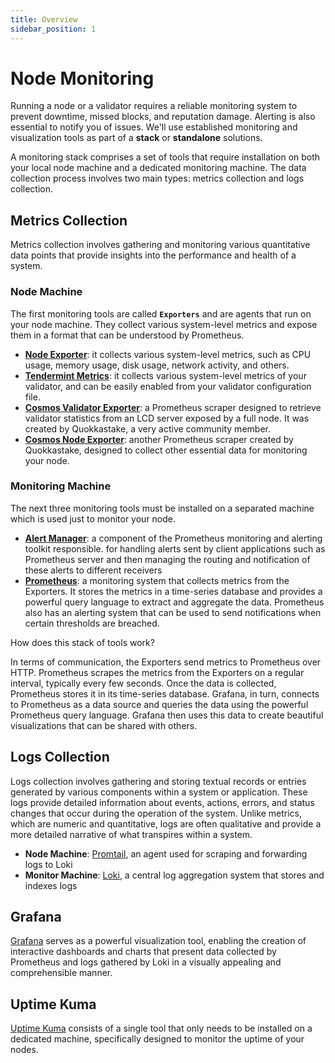 ```yaml
---
title: Overview
sidebar_position: 1
---
```


# Node Monitoring

Running a node or a validator requires a reliable monitoring system to prevent downtime, missed blocks, and reputation damage. Alerting is also essential to notify you of issues.
We'll use established monitoring and visualization tools as part of a **stack** or **standalone** solutions.

A monitoring stack comprises a set of tools that require installation on both your local node machine and a dedicated monitoring machine. The data collection process involves two main types: metrics collection and logs collection.

## Metrics Collection

Metrics collection involves gathering and monitoring various quantitative data points that provide insights into the performance and health of a system.

### Node Machine

The first monitoring tools are called **`Exporters`** and are agents that run on your node machine. They collect various system-level metrics and expose them in a format that can be understood by Prometheus.

- [**Node Exporter**](/docs/monitoring/metrics/exporters/node-exporter): it collects various system-level metrics, such as CPU usage, memory usage, disk usage, network activity, and others.
- [**Tendermint Metrics**](/docs/monitoring/metrics/exporters/tendermint): it collects various system-level metrics of your validator, and can be easily enabled from your validator configuration file.
- [**Cosmos Validator Exporter**](/docs/monitoring/metrics/exporters/cosmos-validator-exporter): a Prometheus scraper designed to retrieve validator statistics from an LCD server exposed by a full node. It was created by Quokkastake, a very active community member.
- [**Cosmos Node Exporter**](/docs/monitoring/metrics/exporters/cosmos-node-exporter): another Prometheus scraper created by Quokkastake, designed to collect other essential data for monitoring your node.

### Monitoring Machine

The next three monitoring tools must be installed on a separated machine which is used just to monitor your node.

- [**Alert Manager**](/docs/monitoring/metrics/alertmanager): a component of the Prometheus monitoring and alerting toolkit responsible. for handling alerts sent by client applications such as Prometheus server and then managing the routing and notification of these alerts to different receivers
- [**Prometheus**](/docs/monitoring/metrics/prometheus): a monitoring system that collects metrics from the Exporters. It stores the metrics in a time-series database and provides a powerful query language to extract and aggregate the data. Prometheus also has an alerting system that can be used to send notifications when certain thresholds are breached.

How does this stack of tools work?

In terms of communication, the Exporters send metrics to Prometheus over HTTP. Prometheus scrapes the metrics from the Exporters on a regular interval, typically every few seconds. Once the data is collected, Prometheus stores it in its time-series database. Grafana, in turn, connects to Prometheus as a data source and queries the data using the powerful Prometheus query language. Grafana then uses this data to create beautiful visualizations that can be shared with others.

## Logs Collection

Logs collection involves gathering and storing textual records or entries generated by various components within a system or application. These logs provide detailed information about events, actions, errors, and status changes that occur during the operation of the system. Unlike metrics, which are numeric and quantitative, logs are often qualitative and provide a more detailed narrative of what transpires within a system.

- **Node Machine**: [Promtail](/docs/monitoring/logs/promtail), an agent used for scraping and forwarding logs to Loki
- **Monitor Machine**: [Loki](/docs/monitoring/logs/loki), a central log aggregation system that stores and indexes logs

## Grafana

[Grafana](/docs/monitoring/grafana) serves as a powerful visualization tool, enabling the creation of interactive dashboards and charts that present data collected by Prometheus and logs gathered by Loki in a visually appealing and comprehensible manner.

## Uptime Kuma

[Uptime Kuma](/docs/monitoring/uptime-kuma) consists of a single tool that only needs to be installed on a dedicated machine, specifically designed to monitor the uptime of your nodes.